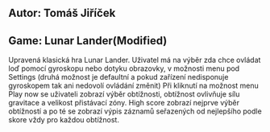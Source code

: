 ## Autor: Tomáš Jiříček
## Game: Lunar Lander(Modified)

Upravená klasická hra Lunar Lander. 
Uživatel má na výběr zda chce ovládat loď pomocí gyroskopu nebo dotyku obrazovky, v možnosti menu pod Settings (druhá možnost je defaultní a pokud zařízení nedisponuje gyroskopem tak ani nedovolí ovládání změnit)
Při kliknutí na možnost menu Play now se uživateli zobrazí výběr obtížnosti, obtížnost ovlivňuje sílu gravitace a velikost přistávací zóny.
High score zobrazí nejprve výběr obtížností a po té se zobrazí výpis záznamů seřazených od nejlepšího podle skore vždy pro každou obtížnost.
